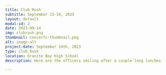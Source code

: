 ```yaml
---
title: Club Rush
subtitle: September 13-14, 2023
layout: default
modal-id: 2
date: 2023-09-14
img: clubrush.png
thumbnail: concertc-thumbnail.png
alt: image-alt
project-date: September 14th, 2023
type: Club Rush
location: Granite Bay High School
description: Here are the officers smiling after a couple long lunches explaining what Key Club is to other students and cutting Otter Pops on the second day of our Club Rush!

---
```

